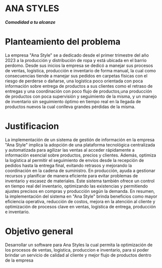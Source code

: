 <html>
    <body>
        <div class="titulo">
            <h1>ANA STYLES</h1>
            <h5>Comodidad a tu alcanze</h5>
        </div>
        <div class="container">
            <div class="planteamient">
                <h1>Planteamiento del problema</h1>
                <p>
                    La empresa "Ana Style" se a dedicado desde el primer trimestre del año 2023 a la producción y distribución de ropa y está ubicada en el barrio perdomo.
                 Desde sus inicios la empresa se dedicó a manejar sus procesos de ventas, logística, producción e inventario de forma manual, la cual como consecuencias tiende a                       manejar sus pedidos en carpetas físicas con el riesgo de perderse o dañarse, una logística poco orientada con poca información sobre entrega de productos a sus                        clientes como el retraso de entregas y una coordinación con poco flujo de productos,una producción de productos con poca supervisión y seguimiento de la misma,                     y un manejo de inventario sin seguimiento óptimo en tiempo real en la llegada de productos nuevos la cual conlleva grandes pérdidas de la misma.
                </p>
            </div>
            <div class="justification">
                <h1>Justificacion</h1>
                <p>
                    La implementación de un sistema de gestión de información en la empresa "Ana Style" implica la adopción de una plataforma tecnológica centralizada y automatizada para agilizar las ventas al acceder rápidamente a información esencial sobre productos, precios y clientes. Además, optimiza la logística al permitir el seguimiento de envíos desde la recepción de pedidos hasta la entrega final, evitando retrasos y mejorando la coordinación en la cadena de suministro. En producción, ayuda a gestionar recursos y planificar de manera eficiente para evitar problemas de inventario y escasez de materiales. Este sistema también ofrece un control en tiempo real del inventario, optimizando las existencias y permitiendo ajustes precisos en compras y producción según la demanda.
 En resumen, la implementación del sistema en "Ana Style" brinda beneficios como mayor eficiencia operativa, reducción de costos, mejora en la atención al cliente y optimización de procesos clave en ventas, logística de entrega, producción e inventario.
                </p>
            </div>
            <div class="obj_general">
                <h1>Objetivo general</h1>
                <p>
                    Desarrollar un software para Ana Styles la cual permita la optimización de los procesos de ventas, logistica, produccion e inventario, para si poder brindar un servicio de calidad al cliente y mejor flujo de productos dentro de la empresa 
                </p>
            </div>
        </div>
    </body>
</html>
